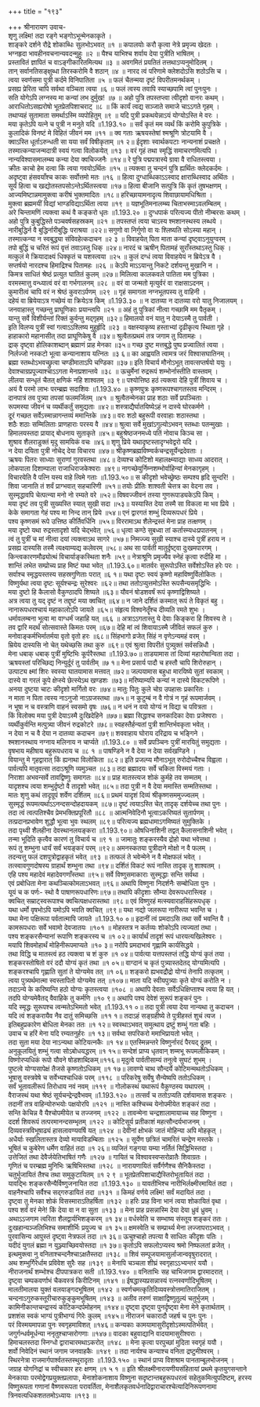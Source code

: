 +++
title = "१९३"

+++
श्रीनारायण उवाच-  
शृणु लक्ष्मि! तदा रङ्गे भङ्गोऽभून्मेनकाकृते ।  
शाङ्करे दर्शने रौद्रे शोकाब्धिः सुलभोऽभवत् ॥१ ॥
कपालयोः करौ कृत्वा नेत्रे प्रमृज्य खेदतः ।  
भग्नहृदा भावहीनवचनान्यवदन्मुहुः ॥२ ॥
यैश्च याभिश्च शर्वाय देया पुत्रीति भाषितम् ।  
प्रस्तावितं ज्ञापितं च वाऽङ्गीकारितमित्यथ ॥३ ॥
अवगमितं प्रयतितं तत्तथाऽप्यनुमोदितम् ।  
तान् सर्वानतिसङ्क्षुब्धा तिरस्करोमि वै शठान् ॥४ ॥
नारद त्वं परिणामे क्लेशदोऽसि शठोऽसि च ।  
त्वया स्वर्णसमा पुत्री कर्दमे विनिपातिता ॥५ ॥
फलं चैतन्मया दृष्टं विपरीतमनर्थकम् ।  
प्रसह्य प्रेरिता चापि सर्वथा वञ्चिता त्वया ॥६ ॥
फलं त्वस्य तवापि स्याच्छपामि त्वां पुनःपुनः ।  
सति योगेऽपि लग्नस्य मा कन्यां लभ दुर्मुख! ॥७ ॥
अहो पुत्रि तपस्तप्त्वा त्वीदृशो वानरः कथम् ।  
आराधितोऽसह्यरोषो भूतप्रेतपिशाचराट् ॥८ ॥
किं कार्यं त्वद्य सञ्जाते समाजे चाऽऽगते गृहम् ।  
तथाप्यहं सुतामाता समर्थाऽस्मि व्यपोहितुम् ॥९ ॥
यदि पुत्री प्रकथयेन्नाऽयं योग्योऽस्ति मे वरः ।  
मया कृतेऽपि यत्ने च पुत्री न मनुते यदि ॥1.193.१० ॥
सर्वं कृतं मम व्यर्थं किं करोमि कुपुत्रिके ।  
कुलादिकं विनष्टं मे विहितं जीवनं मम ॥११ ॥
क्व गताः ऋषयस्तेषां श्मश्रूणि त्रोटयामि वै ।  
क्वाऽस्ति धूर्ताऽरुन्धती सा यया सर्वं विषीकृताम् ॥१ २॥
ईदृशाः स्वार्थकपटाः नान्यनाशं प्रचक्षते ।  
तस्मात्कन्याजन्मदात्री स्वयं गत्वा विलोकयेत् ॥१३ ॥
वरं गृहं तथा स्मृद्धिं समाचरणमित्यपि ।  
नान्यविश्वासमालम्ब्य कन्या देया क्वचिज्जनैः ॥१४॥
रे पुत्रि पद्मपत्रास्ये ग्रावा वै राधितस्त्वया ।  
क्रीतः काचो हेम दत्वा किं त्वया गवयोऽर्थितः ॥१५ ॥
त्यक्त्वा तु चन्दनं पुत्रि ह्यर्थितः क्लेदकर्दमः ।  
अदृष्ट्वा हंसवयाँश्च काकः सर्वोत्तमो मतः ॥१६ ॥
हित्वा दुग्धाब्धिकाऽऽस्वाद क्षाराब्धिस्वाद अर्थितः ।  
सूर्यं हित्वा च खद्योतस्तपसोऽन्तेऽर्थितस्त्वया ॥१७॥
हित्वा बीजानि सत्पुत्रि किं कृतं तुषभक्षणम् ।  
आज्यमिष्टान्नमामुक्त्वा करीषं भुक्तमादितः ॥१८॥
हरिच्छायामनादृत्य शिवाछायामधिश्रिता ।  
मुक्त्वा ब्रह्ममयीं विद्यां भाण्डविद्याऽर्थिता त्वया ॥१९ ॥
यज्ञभूतिमनालम्ब्य चिताभस्माऽवलम्बितम् ।  
अरे चिन्तामणिं त्यक्त्वा कथं वै कङ्करो धृतः ॥1.193.२० ॥
दुग्धपाकं परित्यज्य पीतो नीम्बरसः कथम् ।  
अहो पुत्रि कुबुद्धिस्ते पञ्चवर्षसहस्रकम् ॥२१ ॥
तपस्तप्तं त्वया चाऽस्य श्मशानस्थस्य लब्धये ।  
नारीबुद्धिर्न वै बुद्धिर्नारीबुद्धिः पराश्रया ॥२२॥
सगुणो वा निर्गुणो वा यः श्लिष्यति सोऽस्या महान् ।  
तस्मात्कन्या न स्वबुद्ध्या संविवहेत्कदाचन ॥२ ३ ॥
विवाहयेत् पिता माता कन्यां दृष्ट्वाऽनुयुग्वरम् ।  
तपो बुद्धिं च चरितं रूपं वृत्तं तवाऽस्तु धिक् ॥२४॥
नारदं च ऋषीन् पितामहं सुराँस्तथाऽस्तु धिक् ।  
मत्कुलं मे क्रियादाक्ष्यं धिक्कृतं च यशस्त्वया ॥२५ ॥
कुलं दग्धं त्वया विवाहयेयं न म्रियेऽत्र वै ।  
सप्तर्षयो नारदश्च हिमाद्रिश्च पितामहः ॥२६ ॥
केऽपि माऽऽयान्तु निकटे दर्शयन्तु मुखानि न ।  
किमत्र साधितं श्रेष्ठं प्रत्युत घातितं कुलम् ॥२७॥
मिलित्वा कालकवले पातिता मम पुत्रिका ।  
वरमस्मात्तु वन्ध्यात्वं वरं वा गर्भगालनम् ॥२८ ॥
वरं वा जन्मतो मृत्युर्वरं वा राक्षसाऽदनम् ।  
कुमारीत्वं चापि वरं न श्रेष्ठं कुवराऽर्पणम् ॥२९ ॥
गृहं समागता नग्नभूतपस्य तु वाहिनी ।  
दहेयं वा म्रियेयाऽत्र गच्छेयं वा क्रियेऽत्र किम् ॥1.193.३० ॥
न दातव्या न दातव्या वरो यातु निजालयम् ।  
जनवाहास्तु गच्छन्तु प्राघूणिकाः प्रयान्त्वपि ॥२१ ॥
अहं तु पुत्रिकां नीत्वा गच्छामि मम पैतृकम् ।  
यान्तु सर्वे विशीर्यन्तां रिक्तं कुर्वन्तु मद्गृहम् ॥३२॥
हिमालयो वनं यातु न देयाऽस्मै तु पार्वती ।  
इति विलप्य पुत्रीं स्वां गत्वाऽऽश्लिष्य मुहुर्हृदि ॥२३ ॥
वक्षस्याकृष्य हस्ताभ्यां दृढीकृत्य स्थिता गृहे ।  
हाहाकारो महानासीत् तदा प्राघूणिकेषु वै ॥३४॥
श्रुत्वैतत्प्रथमं तत्र जगाम तु पितामहः ।  
द्राक् दृष्ट्वा होलिकाशब्दान् ब्रह्माणं प्राह मेनका ॥३५॥
गच्छ दुष्ट मत्तबुद्धे पुष्प प्रज्वालितं त्वया ।  
निर्लज्जो नस्कटो भूत्वा कन्यानाशाय यत्नितः ॥३ ६॥
का आह्वयति त्वामत्र जरं विश्वासघातिनम् ।  
ब्रह्मा स्तब्धोऽभवच्छ्रुत्वा चण्डीमाताऽपि चण्डिका ॥३७॥
इति विचार्य मौनोऽभूत् तावत्सप्तर्षयो ययुः ।  
देवाश्चाग्रप्रपूज्याश्चाऽऽगता मेनाप्रशान्तये ॥३८ ॥
ऊचुर्मेनां रुद्ररूपं शम्भोर्नास्तीति वास्तवम् ।  
लीलया सन्धृतं चैतत् क्षणिकं नहि शाश्वतम् ॥३ ९॥
पश्योत्तिष्ठ हठं त्यक्त्वा देहि पुत्रीं शिवाय च ।  
अयं वै परमो लाभः परम्ब्रह्म सदाशिवः ॥1.193.४० ॥
कृष्णपुत्रः कृष्णरूपश्चागतस्तव मन्दिरम् ।  
दानपात्रं तव पुत्र्या तपसां फलमर्जितम् ॥४१ ॥
श्रुत्वैतन्मेनका प्राह शठाः सर्वे प्रपञ्चिताः ।  
रूपमस्या जीवनं च व्यर्थीकर्तुं समुद्यताः ॥४२॥
शस्त्राद्यैर्घातयिष्येऽहं न दास्ये घोरकर्मणे ।  
दूरं गच्छत सर्वेऽस्मान्नागन्तव्यं ममान्तिके ॥४३॥
वरः शठो बहुरूपी वरवाहाः शठास्तथा ।  
शठैः शठाः सम्मिलिताः प्राणहाराः परस्य वै ॥४४॥
श्रुत्वा सर्वे मुखांऽगुल्योऽभवन् स्तब्धाः पतन्मुखाः ।  
हिमालयस्तदा प्रायाद् बोधनाय सुताकृते ॥४५॥
बहुश्रेष्ठजनमध्ये पतिं नोवाच किञ्च सा ।  
शुश्राव शैलराडुक्तं मृदु सामयिकं वचः ॥४६॥
शृणु प्रिये यथादृष्टस्तादृग्भवेद्वरो यदि ।  
न देया दयिता पुत्री नोचेद् देया विचारय ॥४७॥
श्रीकृष्णब्रह्मविष्ण्वर्कचन्द्रसूर्येन्द्रदेवताः ।  
ऋषयः पितरः साध्याः सुराणां गुरवस्तथा ॥४८॥
देव्यश्च कोटिशो महालक्ष्म्याद्याः साध्व्य आदरात् ।  
लोकपाला दिशाम्पाला राजाधिराजकेश्वराः ॥४९॥
नागच्छेयुर्निम्नशम्भोर्वाहिन्यां मेनकागृहम् ।  
विचारयेति वै पत्नि यस्य वाहे त्विमे गताः ॥1.193.५०॥
स कीदृशो भवेच्छ्रेष्ठः सम्पश्य हृदि सुन्दरि! ।  
शिवा जानाति तं शर्वं प्राग्भवात् सहचारिणी ॥५१॥
तयोः प्रीतिः शाश्वती चेत्तत्र का वेदना तव ।  
सुस्मृद्धावपि चेत्पत्न्या मनो नो रम्यते वरे ॥५२॥
विषवज्जीवनं तस्या गुणरूपाड्यकेऽपि किम् ।  
मया दृष्टं तव पुत्री सुख्यस्ति स्यात् सुखी सदा ॥५३॥
यस्यास्ति देया तस्मै सा विकला मा भव प्रिये ।  
केके समागता गेहं पश्य मा निन्द तान् प्रिये ॥५४॥
एनं द्वारगतं शम्भुं दिव्यरूपधरं प्रिये ।  
पश्य कृष्णसमं रूपे उत्तिष्ठ कीर्तिवर्धिनि ॥५५॥
विररामाऽथ शैलेन्द्रस्तं मेना प्राह तत्क्षणम् ।  
मया दृष्टो यथा रुद्रस्तादृशो यदि चेद्भवेत् ॥५६॥
धृत्वा कण्ठे सुबध्वा तां कर्तास्म्यधःप्रपातनम् ।  
त्वं तु पुत्रीं च मां नीत्वा दयां त्यक्त्वाऽथ सागरे ॥५७॥
निमज्ज्य सुखी स्याश्च दास्ये पुत्रीं हराय न ।  
प्रसह्य दास्यसि तस्मै त्यक्ष्याम्यद्य कलेवरम् ॥५८॥
अथ सा पार्वती मातुर्दृष्ट्वा दुःखमपारगम् ।  
किन्त्वकारणमौढ्योत्थं विचार्याङ्कस्थिता शनैः ॥५९॥
नेत्राश्रूणि प्रमृज्यैव स्नेहं कृत्वा रुदीहि मा ।  
शान्तिं लभेत सम्प्रोच्य प्राह मिष्टं यथा भवेत् ॥1.193.६०॥
मातर्वरः सुरूपोऽस्ति सर्वेशोऽस्ति हरेः परः ।  
सर्वाश्च स्मृद्धयस्तस्य सहस्रगुणिताः परात् ॥६ १॥
यथा दृष्टः स्वयं कृष्णो महाविष्णुर्विलोकितः ।  
विष्णुर्यथा त्वया दृष्टः सूर्यश्चन्द्रः सुरेश्वरः ॥६२॥
तथा ततोऽप्युत्तमोऽस्ति रूपसैन्यसमृद्धिभिः ।  
मया दुष्टो हि कैलासो वैकुण्ठादपि शिष्यते ॥६३॥
यौवनं षोडशवर्षं रूपं कृष्णाद्विशिष्यते ।  
अत्र त्वया तु यद् दृष्टं न तद्दृष्टं मया क्वचित् ॥६४॥
न जाने दर्शितं कस्मात् रूपं ते विकृतं बहु ।  
नानारूपधरश्चायं महाकालोऽपि जायते ॥६५॥
संहृत्य विश्वनेतॄँश्च दीव्यति रमते शुभः ।  
धर्मावलम्बना भूत्वा मा वाग्धर्मं जहाहि यत् ॥६६ ॥
अत्राऽऽगतास्तु ये देवाः किङ्करा हि शिवस्य ते ।  
तव द्वारि मदर्थं सोत्सवास्ते किमतः परम् ॥६७॥
देहि मां त्वं शिवायाऽस्मै जीवितं सफलं कुरु ।  
मनोवाङ्कर्मभिर्मातर्मया वृतो वृतो हरः ॥६८॥
सिंहभागो व्रजेत् सिंहं न वृणेऽन्यमहं वरम् ।  
म्रियेय दास्यसि नो चेत् यथेच्छसि तथा कुरु ॥६९॥
एवं श्रुत्वा विपरीतं पुत्र्युक्तं सर्वसन्निधौ ।  
मेना धबाक् धबाक् पुत्रीं मुष्टिभिः कूर्परैस्तथा ॥1.193.७०॥
ताडयामास तां दिव्यां महारोषान्विता तदा ।  
ऋषयस्तां परिच्छिद्य निन्युर्दूरं तु पार्वतीम् ॥७ १॥
मेना प्रसार्य पादौ च हस्तौ चापि शिरोरुहान् ।  
उत्पाट्य क्ष्मां शिरः स्वस्या घातयामास मत्तवत् ॥७२॥
जल्पयामास बहुधा मारयिष्ये सुतां स्वकाम् ।  
दास्ये वा गरलं कूपे क्षेप्स्ये छेत्स्येऽथ खण्डशः ॥७३॥
मरिष्याम्यपि कन्यां न दास्ये विकटरूपिणे ।  
अनया दुष्टया चाटः कीदृशो मार्गितो वरः ॥७४॥
मातुः पितुः कुले चोग्र उपहासः प्रकारितः ।  
न माता न पिता त्वस्य नाऽनुजो नाऽग्रजस्तथा ॥७५॥
न कुटुम्बं न वै गोत्रं न गृहं रूपमार्जवम् ।  
न भूषा न च वस्त्राणि वाहनं स्वसमो वृषः ॥७६॥
न धनं न वयो योग्यं न विद्या च पवित्रता ।  
किं विलोक्य मया पुत्री देयाऽस्मै दुःखिदेहिने ॥७७॥
ब्रह्मा सिद्धाश्च सनकादिका देवाः प्रजेश्वराः ।  
व्यर्थीकुर्वन्ति मत्पुत्र्या जीवनं रुद्रकोटरे ॥७८॥
स्वहस्तैर्हन्यतां पुत्री शान्तिर्भवकृता भवेत् ।  
न देया न च वै देया न दातव्या कदाचन ॥७९॥
शववाहाय घोराय दरिद्राय च भङ्गिने ।  
श्मशानस्थाय नग्नाय मलिनाय न चार्प्यते ॥1.193.८० ॥
सर्वे प्रपञ्चिनः पुत्रीं मारयितुं समुद्यताः ।  
वृषभाय महीषाय बहुरूपधराय च ॥८ १ ॥
पाषण्डिने न वै देया न देया सर्वखण्डिने ।  
वियान्तु मे गृहद्वारात् किं ह्यनाथा विलोकिता ॥८२॥
इति प्रजल्प्य मौनाऽभूत् रुरोदोच्चैश्च विह्वला ।  
पार्वत्यपि मातृवत्सा तदाऽश्रूणि व्यमुञ्चत ॥८३॥
तदा ब्रह्मादयः सर्वे चकिता विस्मयं गताः ।  
निराशा अभवन्सर्वे तावद्विष्णुः समागतः ॥८४॥
प्राह मातस्त्यज शोकं कुर्महे तव सम्मतम् ।  
यादृशश्च त्वया शम्भुर्दृष्टो वै तादृशो भवेत् ॥८५॥
तदा पुत्री न वै देया ममास्ति सम्मतिस्तथा ।  
मातः शृणु कथं तादृग्रूपं शर्वेण दर्शितम् ॥८६॥
प्रथमं यादृशं दिव्यं श्रीकृष्णसममुज्ज्वलम् ।  
सुस्मृद्धं रूपमत्यर्थाऽऽनन्दसन्दोहदायकम् ॥८७॥
दृष्टं त्वयाऽस्ति चेत् तादृक् दर्शयेच्च तथा पुनः ।  
तदा त्वं त्वत्पतिश्चैव प्रेमभक्तिप्रपूरितौ ॥८८ ॥
आत्मनिवेदिनौ भूत्वाऽकरिष्यतं सुतार्पणम् ।  
तत्प्रदानप्रभावेण शुद्धौ भूत्वा भुवः स्थलम् ॥८९॥
परित्यज्य ब्रह्मधामाऽगमिष्यतं सुमुक्तिके ।  
तदा पृथ्वी शैलहीना देवस्थानलयङ्करा ॥1.193.९०॥
ओषधिनाशिनी तद्वत् कैलासनाशिनी भवेत् ।  
तन्मा भूदिति कृत्वैव कारणं तु विचार्य च ॥९ १ ॥
जामातुः शङ्करस्यैव द्रोहो यथा भवेत्तथा ।  
रूपं तु शम्भुना धार्यं सर्वं भयङ्करं परम् ॥९२॥
अमनस्कतया पुत्रीदाने मोक्षो न वै फलम् ।  
तदन्यत्तु फलं दशपुत्रोद्वाहकृतं भवेत् ॥९३ ॥
तत्फलं ते भवेन्मेने न वै मोक्षफलं भवेत् ।  
तत्स्वावगुणदोषस्य ग्राहार्थं शम्भुना तथा ॥९४॥
दर्शितं विकटं रूपं नास्ति तादृक् तु शाश्वतम् ।  
एहि पश्य महादेवं महादेवगणाँस्तथा ॥९५॥
सर्वे विष्णुसमाकाराः सुस्मृद्धाः सन्ति सर्वथा ।  
एवं प्रबोधिता मेना कथञ्चित्कोमलाऽभवत् ॥९६॥
अथापि विष्णुना निदर्शनैः सम्बोधिता पुनः ।  
यूयं च क पर्णः- स्थो वै पाषाणरूपधारिणः॥९७॥
तथापि कीदृशाः सौम्या देवरूपधरास्त्विह ।  
क्वचित् सम्राट्स्वरूपाश्च क्वचित्पक्षधरास्तथा ॥९८॥
एवं विष्णुरहं मत्स्यवाराहसिंहरूपधृक् ।  
यथा धर्मो वृषभोऽपि यमोऽपि भवति क्वचित् ॥९९॥
यथा नद्यो जलरूपा नारीरूपा भवन्ति च ।  
यथा मेना पक्षिरूपा पर्वतात्मापि जायते ॥1.193.१० ०॥
इदानीं त्वं प्रमदाऽसि तथा सर्वे भवन्ति वै ।  
कामरूपधराः सर्वे भवामो देवजातयः ॥१०१ ॥
मोहस्तत्र न कर्तव्यः शोकोऽपि त्यज्यतां तथा ।  
पश्य शङ्करसैन्यानां रूपाणि शङ्करस्य च ॥१ ०२॥
कार्यार्थं तादृशं रूपं धारयत्यखिलेश्वरः ।  
मयापि शिवमोहार्थं मोहिनीरूपमाप्यते ॥१० ३॥
नरोपि प्रमदाभावं गृह्णामि कार्यसिद्धये ।  
तथा विद्धि च मातस्त्वं हठ त्यक्त्वा च शं कुरु ॥१ ०४॥
पार्वत्या यत्तपस्तप्तं तद्धि योग्यं कृतं तया ।  
शङ्करस्तोषितो वरं ददौ योग्यं कृतं तथा ॥१ ०५॥
वाग्दानं च कृतं पुत्र्यास्तदेतद् योग्यमित्यपि ।  
शङ्करश्चापि गृह्णाति सुतां ते योग्यमेव तत् ॥१ ०६॥
शङ्करो ह्यभवद्रौद्रो योग्यं तेनापि तत्कृतम् ।  
त्वया पुत्र्यर्थमात्मा स्वस्तापितो योग्यमेव तत् ॥१०७॥
माता यदि स्वीयपुत्र्याः कृते योग्यं करोति न ।  
तदाऽन्ये के करिष्यन्ति हठो योग्यः कृतस्त्वया ॥१०८ ॥
अथापि देवताः सर्वेऽधिक्षिप्ताश्च त्वया हि यत् ।  
तदपि योग्यमेवैतद् वैवाहिके तु कर्मणि ॥१० ९॥
अथापि पश्य देवेशं सुरूपं शङ्करं पुनः ।  
यदि स्मृद्धः सुरूपश्च त्वन्मतेऽभिमतो भवेत् ॥1.193.११ ०॥
तदा पुत्री त्वया देया नान्यथा तु कदाचन ।  
यदि त्वं शङ्करायैव नैव दातुं समिच्छसि ॥११ १॥
तदाऽहं सङ्ग्रहीष्ये ते पुत्रीहस्तं शुचं त्यज ।  
इतिबहुप्रकारेण बोधिता मेनका ततः ॥१ १२॥
स्वस्थाऽभवत् समुत्थाय द्रष्टुं शम्भुं गता बहिः ।  
उवाच च हरिं मेना यदि रम्यतनुर्हरः ॥१ १३॥
सर्वथा सपरिकरो ममाभिप्रायतो भवेत् ।  
तदा सुता मया देया नाऽन्यथा कोटियत्नकैः ॥१ १४॥
एतस्मिन्नन्तरे विष्णुर्नारदं पैरयद् द्रुतम् ।  
अनुकूलयितुं शम्भुं गत्वा सोऽबोधयद्धरम् ॥१ १५॥
सन्देशं प्राप्य धृतवान् शम्मभू रूपमलौकिकम् ।  
विष्णोरप्यधिकं रूपो यौवने षोडशाब्दिकम्॥११६॥
मृदुत्वे पार्वतीसाम्यं तनुत्वे सुघटं शुभम् ।  
पुष्टत्वे योग्यसापेक्षं तैजसे कृष्णतोऽधिकम् ॥१ १७॥
लावण्ये चाथ सौन्दर्ये कोटिमन्मथतोऽधिकम् ।  
भूषासु वस्त्रवेषे च सर्वेभ्यश्चाधिकं परम् ॥११८ ॥
परिकरेषु सर्वेषु सैन्येष्वपि ततोऽधिकम् ।  
सर्वं भूतावलीरूपं तिरोधाय नवं नवम् ॥११९ ॥
गोलोकस्थं यथारूपं वैकुण्ठस्य यथापरम् ।  
वैराजस्थं यथा श्रेष्ठं सूर्यचन्द्रेन्द्रवैभवम् ॥1.193.१२० ॥
तत्सर्वं च ततोऽप्यति दर्शयामास शङ्करः ।  
तदानीं तत्र वाहिन्योरुभयोः पक्षयोरपि ॥१२१ ॥
नास्ति कश्चिच्च येनोपमीयेत शङ्करं तदा ।  
सन्ति केचिन्न वै यैश्चोपमीयेत च तज्जनम् ॥१२२ ॥
तावन्मेना चन्द्रशालामायाच्च सह विष्णुना ।  
ददर्श शिवरूपं तत्परमानन्दसम्भृतम् ॥१२२ ॥
कोटिसूर्य प्रतीकाशं महत्सौन्दर्यभाजनम् ।  
दिव्यवस्त्रविभूषाढ्यं हासलावण्यवर्षि यत् ॥१२४ ॥
देवीनां क्षोभकं जातं मोहिन्या अपि मोहकृत् ।  
अधैर्याः स्खलितास्तत्र देव्यो मायाविडम्बिताः ॥१२५ ॥
सूर्येण छत्रितं चामरितं चन्द्रेण मस्तके ।  
भूषितं च कुबेरेण धर्मेण वाहितं तदा ॥१ २६॥
व्यजितं गङ्गया यम्या नर्तितं सिद्धिभिस्तदा ।  
उत्तेजितं तथा देवैर्जयेतिभाषितं गणैः ॥१२७ ॥
गायितं च विश्वावस्वप्सरोव्रातैः शिवाग्रतः ।  
गृणितं च परम्ब्रह्म मुनिभिः ऋषिभिस्तथा ॥१२८ ॥
नारायणायितं सर्वैर्गणैश्च सैनिकैस्तदा ।  
चतुर्भुजायितं तैश्च तथा समुकुटायितम् ॥१ २ ९ ॥
भूतप्रेतपिशाचाद्यैस्तिरोभूतायितं तदा ।  
यावद्भिः शङ्करसैन्यैर्विष्णुजनायित तदा ॥1.193.१३० ॥
यावतीभिश्च नारीभिर्लक्ष्मीरमायितं तदा ।  
वाहनैश्चापि सर्वैश्च सद्गरुडायितं तदा ॥१३१ ॥
किमहं वर्णये लक्ष्मि! सर्वं मदायितं तदा ।  
दृष्ट्वा तु मेनका शोकं विसस्माराऽतिहर्षिता ॥१३२ ॥
हरिः प्राह विना भानं त्वया शोकायितं वृथा ।  
पश्य शर्वं वरं मेने! किं देया वा न वा सुता ॥१३३ ॥
मेना प्राह प्रसन्नास्मि देया देया ध्रुवं ध्रुवम् ।  
अथाऽऽजगाम त्वरिता शैलद्वार्यभिशङ्करम् ॥१ ३४॥
वर्धस्वेति च सम्भाष्य संस्तूय शङ्करं ततः ।  
दुःखहान्यञ्जलिभिश्च समाशीर्भिः प्रयुज्य च ॥१ ३५॥
क्षमस्वेति च सम्प्रार्थ्य मेना लज्जापराऽभवत् ।  
पुरवासिन्य आपुस्तं दृष्ट्वा नेत्रफलं तदा ॥१ ३६॥
ऊचुश्चाहो तपत्या वै साधितः कीदृशः पतिः ।  
यदीदं युगलं ब्रह्मा न युञ्ज्याच्छिवयोस्तदा ॥१ ३७॥
कृतोऽपि सफलोऽप्यस्य श्रमो निष्फलतां व्रजेत् ।  
इत्थमुक्त्वा नु वनिताश्चन्दनैश्चाऽक्षतैस्तदा ॥१३८ ॥
शिवं सम्पूजयामासुर्लाजान्ववृषुरादरात् ।  
अथ शम्भुर्गिरेर्धाम प्रविवेश सुरैः सह ॥१३९ ॥
मेनापि चञ्चला शीघ्रं स्वगृहाऽऽभ्यन्तरं ययौ ।  
नीराजनार्थं शम्भोश्च दीपपात्रकरा सती ॥1.193.१४० ॥
वनिताभिः सह चाभिजगाम द्वारमादरात् ।  
दृष्ट्वा चम्पकवर्णाभं चैकवस्त्रं किरीटिनम् ॥१४१ ॥
ईषद्धास्यप्रसन्नास्यं रत्नस्वर्णादिभूषितम् ।  
मालतीमालया युक्तं वलयाङ्गदभूषितम् ॥१४२ ॥
स्वर्णचमत्कृतिदिव्यवस्त्रोत्तमातिराजितम् ।  
चन्दनाऽगुरुकस्तूरीचारुकुङ्कुमभूषितम् ॥१४३ ॥
अतीव तरुणं साक्षाद्विष्णुतुल्यं चतुर्भुजम् ।  
कामिनीकान्तचन्द्रास्यं कोटिकन्दर्पमोहनम् ॥१४४॥
दृष्ट्वा दृष्ट्वा पुनर्दृष्ट्वा मेना मेने कृतार्थताम् ।  
प्रशशंस स्वकं भाग्यं पुत्रीभाग्यं गिरेः कुलम् ॥१४५॥
नीराजनं चकारादौ जहर्ष च पुनः पुनः ।  
परं विस्मयमापन्ना पुनः स्वगृहमाविशत् ॥१४६॥
कन्यकाः कामयामासुरीदृशोऽस्मत्पतिर्भवेत् ।  
जगुर्गन्धर्वमूर्धन्या ननृतुश्चाप्सरोगणाः ॥१४७॥
वादका बहुवाद्यानि वादयामासुरीश्वराः ।  
हिमाचलस्तदा स्निग्धो द्वाराचारमथाऽकरोत् ॥१४८ ॥
मेना कृत्वा परपुच्छां मुदिता स्वगृहं ययौ ।  
शर्वो निवेदिनं स्थानं जगाम जनवाहकैः ॥१४९ ॥
तदा नार्यश्च कन्याश्च वनिता द्रष्टुमीश्वरम् ।  
स्थिरनेत्रा राजमार्गपार्श्वतस्तस्थुरादृताः ॥1.193.१५० ॥
स्थानं प्राप्य विशश्राम पानताम्बूलभोजनम् ।  
जग्राह योगनिद्रां च स्वीचकार हरः क्षणम् ॥१ ५ १ ॥
इति श्रीलक्ष्मीनारायणीयसंहितायां प्रथमे कृतयुगसन्ताने मेनकायाः परमोद्वेगप्रयुक्तप्रलापाः, मेनाशोकनाशाय विष्णुना सदृष्टान्तबहुरूपधरत्वं सहेतुकमित्युपदिष्टम्, हरस्य विष्णुरूपता गणानां वैष्णवरूपता परावर्तिता, मेनाशैलकृतवर्धनादिद्वाराचारश्चेत्यादिनिरूपणनामा त्रिनवत्यधिकशततमोऽध्यायः ॥१९३ ॥
    
